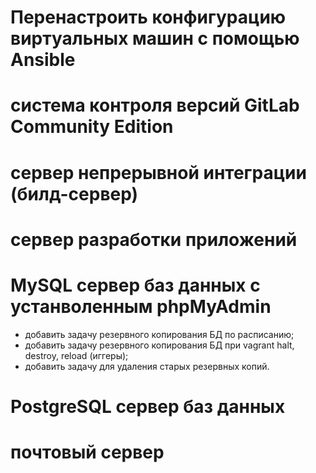 # Перенастроить конфигурацию виртуальных машин с помощью Ansible #

# система контроля версий GitLab Community Edition #

# сервер непрерывной интеграции (билд-сервер) #

# сервер разработки приложений #


# MySQL сервер баз данных с устанволенным phpMyAdmin #
- добавить задачу резервного копирования БД по расписанию;
- добавить задачу резервного копирования БД при vagrant halt, destroy, reload (иггеры);
- добавить задачу для удаления старых резервных копий.

# PostgreSQL сервер баз данных #

# почтовый сервер #

